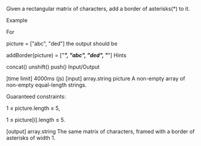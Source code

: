Given a rectangular matrix of characters, add a border of asterisks(*) to it.

Example

For

picture = ["abc",  "ded"]
the output should be

addBorder(picture) = ["*****", "*abc*", "*ded*", "*****"]
Hints

concat()
unshift()
push()
Input/Output

[time limit] 4000ms (js)
[input] array.string picture
A non-empty array of non-empty equal-length strings.

Guaranteed constraints:

1 ≤ picture.length ≤ 5,

1 ≤ picture[i].length ≤ 5.

[output] array.string
The same matrix of characters, framed with a border of asterisks of width 1.